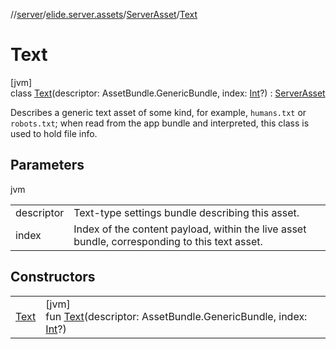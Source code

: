 //[server](../../../../index.md)/[elide.server.assets](../../index.md)/[ServerAsset](../index.md)/[Text](index.md)

# Text

[jvm]\
class [Text](index.md)(descriptor: AssetBundle.GenericBundle, index: [Int](https://kotlinlang.org/api/latest/jvm/stdlib/kotlin/-int/index.html)?) : [ServerAsset](../index.md)

Describes a generic text asset of some kind, for example, `humans.txt` or `robots.txt`; when read from the app bundle and interpreted, this class is used to hold file info.

## Parameters

jvm

| | |
|---|---|
| descriptor | Text-type settings bundle describing this asset. |
| index | Index of the content payload, within the live asset bundle, corresponding to this text asset. |

## Constructors

| | |
|---|---|
| [Text](-text.md) | [jvm]<br>fun [Text](-text.md)(descriptor: AssetBundle.GenericBundle, index: [Int](https://kotlinlang.org/api/latest/jvm/stdlib/kotlin/-int/index.html)?) |
